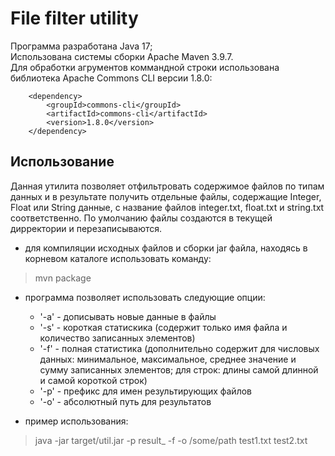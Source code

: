 # File filter utility

Программа разработана Java 17; \
Использована системы сборки Apache Maven 3.9.7. \
Для обработки агрументов коммандной строки использована библиотека Apache Commons CLI версии 1.8.0:
<!-- https://mvnrepository.com/artifact/commons-cli/commons-cli -->
        <dependency>
            <groupId>commons-cli</groupId>
            <artifactId>commons-cli</artifactId>
            <version>1.8.0</version>
        </dependency>

## Использование
Данная утилита позволяет отфильтровать содержимое файлов по типам данных и в результате получить отдельные файлы, содержащие Integer, Float или String данные,
с название файлов integer.txt, float.txt и string.txt соответственно. По умолчанию файлы создаются в текущей дирректории и перезаписываются.
- для компиляции исходных файлов и сборки jar файла, находясь в корневом каталоге использовать команду:
> mvn package

- программа позволяет использовать следующие опции:
  - '-a' - дописывать новые данные в файлы
  - '-s' - короткая статискика (содержит только имя файла и количество записанных элементов)
  - '-f' - полная статистика (дополнительно содержит для числовых данных: минимальное, максимальное, среднее значение и сумму записанных элементов; для строк: длины самой длинной и самой короткой строк)
  - '-p' - префикс для имен результирующих файлов
  - '-o' - абсолютный путь для результатов

- пример использования:
> java -jar target/util.jar -p result_ -f -o /some/path test1.txt test2.txt
